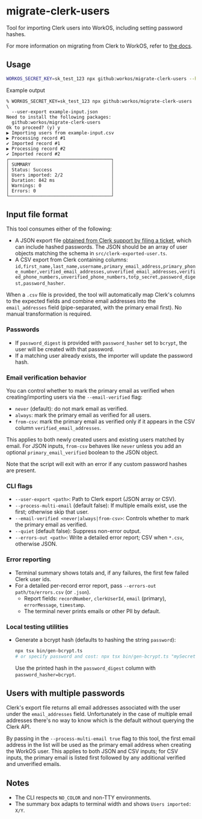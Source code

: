 # migrate-clerk-users

Tool for importing Clerk users into WorkOS, including setting password hashes.

For more information on migrating from Clerk to WorkOS, refer to [the docs](https://workos.com/docs/migrate/clerk).

## Usage

```bash
WORKOS_SECRET_KEY=sk_test_123 npx github:workos/migrate-clerk-users --help
```

Example output

```
% WORKOS_SECRET_KEY=sk_test_123 npx github:workos/migrate-clerk-users \
  --user-export example-input.json
Need to install the following packages:
  github:workos/migrate-clerk-users
Ok to proceed? (y) y
▶ Importing users from example-input.csv
▶ Processing record #1
✔ Imported record #1
▶ Processing record #2
✔ Imported record #2
┌──────────────────────────────────────┐
│ SUMMARY                              │
│ Status: Success                      │
│ Users imported: 2/2                  │
│ Duration: 842 ms                     │
│ Warnings: 0                          │
│ Errors: 0                            │
└──────────────────────────────────────┘
```

## Input file format

This tool consumes either of the following:

- A JSON export file [obtained from Clerk support by filing a ticket](https://clerk.com/docs/deployments/exporting-users#migrating-your-users-to-a-new-system), which can include hashed passwords. The JSON should be an array of user objects matching the schema in `src/clerk-exported-user.ts`.
- A CSV export from Clerk containing columns: `id,first_name,last_name,username,primary_email_address,primary_phone_number,verified_email_addresses,unverified_email_addresses,verified_phone_numbers,unverified_phone_numbers,totp_secret,password_digest,password_hasher`.

When a `.csv` file is provided, the tool will automatically map Clerk's columns to the expected fields and combine email addresses into the `email_addresses` field (pipe-separated, with the primary email first). No manual transformation is required.

### Passwords

- If `password_digest` is provided with `password_hasher` set to `bcrypt`, the user will be created with that password.
- If a matching user already exists, the importer will update the password hash.

### Email verification behavior

You can control whether to mark the primary email as verified when creating/importing users via the `--email-verified` flag:

- `never` (default): do not mark email as verified.
- `always`: mark the primary email as verified for all users.
- `from-csv`: mark the primary email as verified only if it appears in the CSV column `verified_email_addresses`.

This applies to both newly created users and existing users matched by email. For JSON inputs, `from-csv` behaves like `never` unless you add an optional `primary_email_verified` boolean to the JSON object.

Note that the script will exit with an error if any custom password hashes are present.

### CLI flags

- `--user-export <path>`: Path to Clerk export (JSON array or CSV).
- `--process-multi-email` (default false): If multiple emails exist, use the first; otherwise skip that user.
- `--email-verified <never|always|from-csv>`: Controls whether to mark the primary email as verified.
- `--quiet` (default false): Suppress non-error output.
- `--errors-out <path>`: Write a detailed error report; CSV when `*.csv`, otherwise JSON.

### Error reporting

- Terminal summary shows totals and, if any failures, the first few failed Clerk user ids.
- For a detailed per-record error report, pass `--errors-out path/to/errors.csv` (or `.json`).
  - Report fields: `recordNumber`, `clerkUserId`, `email` (primary), `errorMessage`, `timestamp`.
  - The terminal never prints emails or other PII by default.

### Local testing utilities

- Generate a bcrypt hash (defaults to hashing the string `password`):
  ```bash
  npx tsx bin/gen-bcrypt.ts
  # or specify password and cost: npx tsx bin/gen-bcrypt.ts "mySecret" 12
  ```
  Use the printed hash in the `password_digest` column with `password_hasher=bcrypt`.

## Users with multiple passwords

Clerk's export file returns all email addresses associated with the user under the `email_addresses` field. Unfortunately in the case of multiple email addresses there's no way to know which is the default without querying the Clerk API.

By passing in the `--process-multi-email true` flag to this tool, the first email address in the list will be used as the primary email address when creating the WorkOS user. This applies to both JSON and CSV inputs; for CSV inputs, the primary email is listed first followed by any additional verified and unverified emails.

## Notes

- The CLI respects `NO_COLOR` and non-TTY environments.
- The summary box adapts to terminal width and shows `Users imported: X/Y`.
